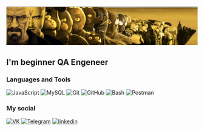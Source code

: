 ![Header](https://github.com/XiriKiri313/XiriKiri313/blob/main/cowbelly.jpg)

## I'm beginner QA Engeneer 

### Languages and Tools
![JavaScript](https://img.shields.io/badge/-JavaScript-101010?style=for-the-badge&logo=JavaScript&logoColor=ffff0d)
![MySQL](https://img.shields.io/badge/-MySQL-101010?style=for-the-badge&logo=MySQL&logoColor=1E90FF)
![Git](https://img.shields.io/badge/-Git-101010?style=for-the-badge&logo=Git&logoColor=F05032)
![GitHub](https://img.shields.io/badge/-GitHub-101010?style=for-the-badge&logo=GitHub&logoColor)
![Bash](https://img.shields.io/badge/-Bash-101010?style=for-the-badge&logo=GNUBash&logoColor=4EAA25)
![Postman](https://img.shields.io/badge/-Postman-101010?style=for-the-badge&logo=Postman&logoColor=FF6C37)

### My social
[![VK](https://img.shields.io/badge/-VK-181717?style=for-the-badge&logo=VK&logoColor=0077FF)](https://vk.com/hermit131)
[![Telegram](https://img.shields.io/badge/-Telegram-181717?style=for-the-badge&logo=Telegram&logoColor=#26A5E4)](https://t.me/Hermit131)
[![linkedin](https://img.shields.io/badge/-linkedin-181717?style=for-the-badge&logo=linkedin&logoColor=0A66C2)](https://www.linkedin.com/in/kirill-shturma-552941292/)

